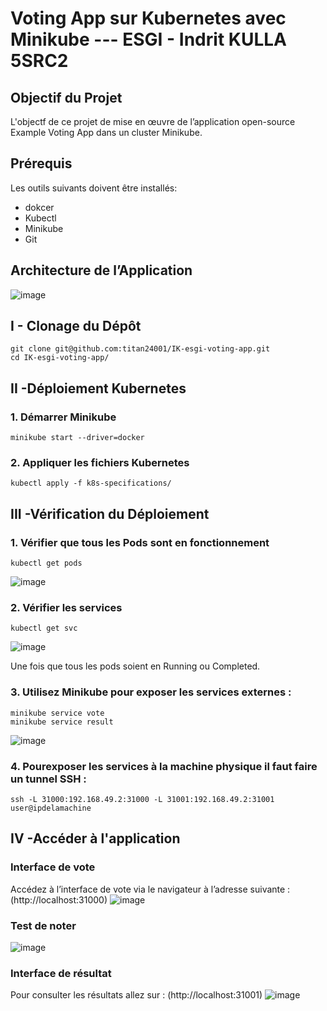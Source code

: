 # Voting App sur Kubernetes avec Minikube --- ESGI - Indrit KULLA 5SRC2



## Objectif du Projet

L'objectf de ce projet de mise en œuvre de l’application open-source Example Voting App dans un cluster Minikube.

## Prérequis
Les outils suivants doivent être installés: 
- dokcer
- Kubectl
- Minikube 
- Git 

## Architecture de l’Application
![image](https://github.com/user-attachments/assets/c65086ac-9607-4181-9f10-6f4046b09950)

## I - Clonage du Dépôt

```shell
git clone git@github.com:titan24001/IK-esgi-voting-app.git
cd IK-esgi-voting-app/
```

## II -Déploiement Kubernetes


### 1.  Démarrer Minikube 
```shell
minikube start --driver=docker
```

### 2.  Appliquer les fichiers Kubernetes

```shell
kubectl apply -f k8s-specifications/
```

## III -Vérification du Déploiement


### 1.  Vérifier que tous les Pods sont en fonctionnement

```shell
kubectl get pods
```

![image](https://github.com/user-attachments/assets/b5b2b08d-87f8-4b4c-827f-7c475477fae7)

### 2. Vérifier les services

```shell
kubectl get svc
```

![image](https://github.com/user-attachments/assets/f99d1436-c0af-4e21-8131-6a8380f2e7a4)

Une fois que tous les pods soient en Running ou Completed.

### 3. Utilisez Minikube pour exposer les services externes :

```shell
minikube service vote
minikube service result
```
![image](https://github.com/user-attachments/assets/ed5ae339-8b65-4b71-9f9b-e974baa278ed)

### 4. Pourexposer les services à la machine physique il faut faire un tunnel SSH :

```shell
ssh -L 31000:192.168.49.2:31000 -L 31001:192.168.49.2:31001 user@ipdelamachine
```

## IV -Accéder à l'application

###  Interface de vote
Accédez à l’interface de vote via le navigateur à l’adresse suivante : (http://localhost:31000)
![image](https://github.com/user-attachments/assets/6bc7676d-ebb0-43b2-8835-502e12496ec4)

### Test de noter 
![image](https://github.com/user-attachments/assets/a60691e4-b8c4-4817-87e0-a11615eda572)


###  Interface de résultat
Pour consulter les résultats allez sur : (http://localhost:31001)
![image](https://github.com/user-attachments/assets/6ee5701c-173f-4bed-bbd5-841bcc8a2c0f)

